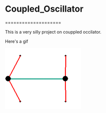 # Coupled_Oscillator
====================

This is a very silly project on couppled occilator.

Here's a gif 

![Cpl Occ](https://github.com/ab7un11j/Coupled_Oscillator/blob/main/Coupled_Oscillator/Coupled_Oscillator.gif)


